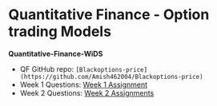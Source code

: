# Quantitative Finance - Option trading Models
**Quantitative-Finance-WiDS**
- QF GitHub repo: ```[Blackoptions-price](https://github.com/Amish462004/Blackoptions-price)```
- Week 1 Questions: [Week 1 Assignment](https://github.com/Amish462004/Blackoptions-price/tree/main/Week%201%20Assignment)
- Week 2 Questions: [Week 2 Assignments](https://github.com/Amish462004/Blackoptions-price/tree/main/Week%202%20Assignments)
